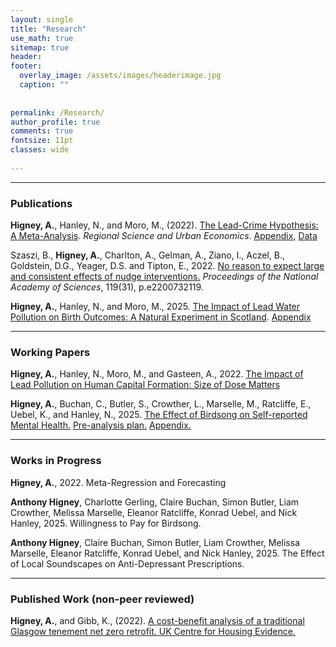 ```yaml
---
layout: single
title: "Research"
use_math: true
sitemap: true
header: 
footer:
  overlay_image: /assets/images/headerimage.jpg
  caption: ""
 
  
permalink: /Research/
author_profile: true
comments: true
fontsize: 11pt
classes: wide
 
---
```


<hr>

<p><h3>Publications</h3></p>

<strong>Higney, A.</strong>, Hanley, N., and Moro, M., (2022). <a href="https://www.sciencedirect.com/science/article/pii/S0166046222000667">The Lead-Crime Hypothesis: A Meta-Analysis</a>. <em>Regional Science and Urban Economics</em>. 
<a href="/home/assets/images/Appendix_20220816.pdf">Appendix</a>, <a href="/home/assets/images/Lead_Meta_Data14.csv">Data</a>

Szaszi, B., <strong>Higney, A.</strong>, Charlton, A., Gelman, A., Ziano, I., Aczel, B., Goldstein, D.G., Yeager, D.S. and Tipton, E., 2022. <a href="https://www.pnas.org/doi/abs/10.1073/pnas.2200732119">No reason to expect large and consistent effects of nudge interventions.</a> <em>Proceedings of the National Academy of Sciences</em>, 119(31), p.e2200732119.

<strong>Higney, A.</strong>, Hanley, N., and Moro, M., 2025. <a href="https://link.springer.com/article/10.1007/s10640-025-01041-6">The Impact of Lead Water Pollution on Birth Outcomes: A Natural Experiment in Scotland</a>. <a href="https://static-content.springer.com/esm/art%3A10.1007%2Fs10640-025-01041-6/MediaObjects/10640_2025_1041_MOESM1_ESM.docx">Appendix</a>
<hr>

<p><h3>Working Papers</h3></p>

<strong>Higney, A.</strong>, Hanley, N., Moro, M., and Gasteen, A., 2022. <a href="/home/assets/images/leadEducation20220220.pdf">The Impact of Lead Pollution on Human Capital Formation: Size of Dose Matters</a> 


<strong>Higney, A.</strong>, Buchan, C., Butler, S., Crowther, L., Marselle, M., Ratcliffe, E., Uebel, K., and Hanley, N., 2025. <a href="/home/assets/images/MH_Soundscapes_2_Draft_2025_0421.pdf"> The Effect of Birdsong on Self-reported Mental Health.</a>
<a href="/home/assets/images/AnalysisPlan_MH_Soundscapes_2.pdf">Pre-analysis plan.</a> <a href="/home/assets/images/MH_Soundscapes_2_Appendix.pdf"> Appendix. </a>


<hr>
<p><h3>Works in Progress</h3></p>

<strong>Higney, A.</strong>, 2022. Meta-Regression and Forecasting


<strong>Anthony Higney</strong>, Charlotte Gerling, Claire Buchan, Simon Butler, Liam Crowther, Melissa Marselle,
Eleanor Ratcliffe, Konrad Uebel, and Nick Hanley, 2025. Willingness to Pay for Birdsong.


<strong>Anthony Higney</strong>, Claire Buchan, Simon Butler, Liam Crowther, Melissa Marselle,
Eleanor Ratcliffe, Konrad Uebel, and Nick Hanley, 2025. The Effect of Local Soundscapes on Anti-Depressant Prescriptions.


<hr>

<p><h3>Published Work (non-peer reviewed)</h3></p>

<strong>Higney, A.</strong>, and Gibb, K., (2022). <a href="https://housingevidence.ac.uk/publications/a-cost-benefit-analysis-of-a-traditional-glasgow-tenement-net-zero-retrofit/">A cost-benefit analysis of a traditional Glasgow tenement net zero retrofit. UK Centre for Housing Evidence.</a>



